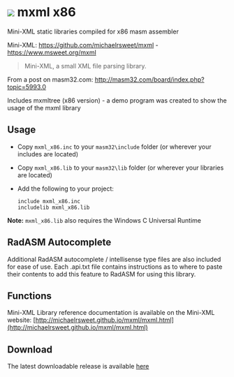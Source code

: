 # ![](../../assets/Mini-XML.png) mxml x86

Mini-XML static libraries compiled for x86 masm assembler 

Mini-XML: https://github.com/michaelrsweet/mxml - https://www.msweet.org/mxml

> Mini-XML, a small XML file parsing library.

From a post on masm32.com: http://masm32.com/board/index.php?topic=5993.0

Includes mxmltree (x86 version) - a demo program was created to show the usage of the mxml library

## Usage

* Copy `mxml_x86.inc` to your `masm32\include` folder (or wherever your includes are located)

* Copy `mxml_x86.lib` to your `masm32\lib` folder (or wherever your libraries are located)

* Add the following to your project:
  
  ```assembly
  include mxml_x86.inc
  includelib mxml_x86.lib
  ```

**Note:** `mxml_x86.lib` also requires the Windows C Universal Runtime

## RadASM Autocomplete

Additional RadASM autocomplete / intellisense type files are also included for ease of use. Each .api.txt file contains instructions as to where to paste their contents to add this feature to RadASM for using this library.

## Functions

Mini-XML Library reference documentation is available on the Mini-XML website: [http://michaelrsweet.github.io/mxml/mxml.html](http://michaelrsweet.github.io/mxml/mxml.html)

## Download

The latest downloadable release is available [here](https://github.com/mrfearless/libraries/blob/master/releases/mxml_x86.zip?raw=true)